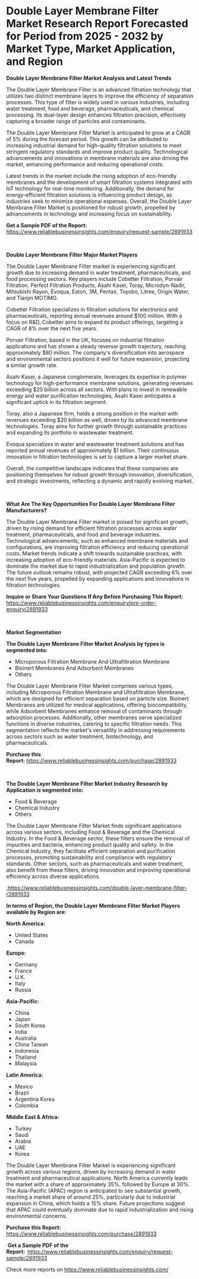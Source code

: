 <p><h1>Double Layer Membrane Filter Market Research Report Forecasted for Period from 2025 -  2032 by Market Type, Market Application, and Region</h1></p><p><strong>Double Layer Membrane Filter Market Analysis and Latest Trends</strong></p>
<p><p>The Double Layer Membrane Filter is an advanced filtration technology that utilizes two distinct membrane layers to improve the efficiency of separation processes. This type of filter is widely used in various industries, including water treatment, food and beverage, pharmaceuticals, and chemical processing. Its dual-layer design enhances filtration precision, effectively capturing a broader range of particles and contaminants.</p><p>The Double Layer Membrane Filter Market is anticipated to grow at a CAGR of 5% during the forecast period. This growth can be attributed to increasing industrial demand for high-quality filtration solutions to meet stringent regulatory standards and improve product quality. Technological advancements and innovations in membrane materials are also driving the market, enhancing performance and reducing operational costs.</p><p>Latest trends in the market include the rising adoption of eco-friendly membranes and the development of smart filtration systems integrated with IoT technology for real-time monitoring. Additionally, the demand for energy-efficient filtration solutions is influencing product design, as industries seek to minimize operational expenses. Overall, the Double Layer Membrane Filter Market is positioned for robust growth, propelled by advancements in technology and increasing focus on sustainability.</p></p>
<p><strong>Get a Sample PDF of the Report:&nbsp;</strong> <a href="https://www.reliablebusinessinsights.com/enquiry/request-sample/2891933?utm_campaign=3105&utm_medium=2&utm_source=Github&utm_content=ia&utm_term=14032025&utm_id=double-layer-membrane-filter">https://www.reliablebusinessinsights.com/enquiry/request-sample/2891933</a></p>
<p>&nbsp;</p>
<p><strong>Double Layer Membrane Filter Major Market Players</strong></p>
<p><p>The Double Layer Membrane Filter market is experiencing significant growth due to increasing demand in water treatment, pharmaceuticals, and food processing sectors. Key players include Cobetter Filtration, Porvair Filtration, Perfect Filtration Products, Asahi Kasei, Toray, Microdyn-Nadir, Mitsubishi Rayon, Evoqua, Eaton, 3M, Pentair, Toyobo, Litree, Origin Water, and Tianjin MOTIMO.</p><p>Cobetter Filtration specializes in filtration solutions for electronics and pharmaceuticals, reporting annual revenues around $100 million. With a focus on R&D, Cobetter aims to expand its product offerings, targeting a CAGR of 8% over the next five years.</p><p>Porvair Filtration, based in the UK, focuses on industrial filtration applications and has shown a steady revenue growth trajectory, reaching approximately $80 million. The company's diversification into aerospace and environmental sectors positions it well for future expansion, projecting a similar growth rate.</p><p>Asahi Kasei, a Japanese conglomerate, leverages its expertise in polymer technology for high-performance membrane solutions, generating revenues exceeding $20 billion across all sectors. With plans to invest in renewable energy and water purification technologies, Asahi Kasei anticipates a significant uptick in its filtration segment.</p><p>Toray, also a Japanese firm, holds a strong position in the market with revenues exceeding $20 billion as well, driven by its advanced membrane technologies. Toray aims for further growth through sustainable practices and expanding its portfolio in wastewater treatment.</p><p>Evoqua specializes in water and wastewater treatment solutions and has reported annual revenues of approximately $1 billion. Their continuous innovation in filtration technologies is set to capture a larger market share.</p><p>Overall, the competitive landscape indicates that these companies are positioning themselves for robust growth through innovation, diversification, and strategic investments, reflecting a dynamic and rapidly evolving market.</p></p>
<p>&nbsp;</p>
<p><strong>What Are The Key Opportunities For Double Layer Membrane Filter Manufacturers?</strong></p>
<p><p>The Double Layer Membrane Filter market is poised for significant growth, driven by rising demand for efficient filtration processes across water treatment, pharmaceuticals, and food and beverage industries. Technological advancements, such as enhanced membrane materials and configurations, are improving filtration efficiency and reducing operational costs. Market trends indicate a shift towards sustainable practices, with increasing adoption of eco-friendly materials. Asia-Pacific is expected to dominate the market due to rapid industrialization and population growth. The future outlook remains robust, with projected CAGR exceeding 6% over the next five years, propelled by expanding applications and innovations in filtration technologies.</p></p>
<p><strong>Inquire or Share Your Questions If Any Before Purchasing This Report:</strong> <a href="https://www.reliablebusinessinsights.com/enquiry/pre-order-enquiry/2891933?utm_campaign=3105&utm_medium=2&utm_source=Github&utm_content=ia&utm_term=14032025&utm_id=double-layer-membrane-filter">https://www.reliablebusinessinsights.com/enquiry/pre-order-enquiry/2891933</a></p>
<p>&nbsp;</p>
<p><strong>Market Segmentation</strong></p>
<p><strong>The Double Layer Membrane Filter Market Analysis by types is segmented into:</strong></p>
<p><ul><li>Microporous Filtration Membrane And Ultrafiltration Membrane</li><li>Bioinert Membranes And Adsorbent Membranes</li><li>Others</li></ul></p>
<p><p>The Double Layer Membrane Filter Market comprises various types, including Microporous Filtration Membrane and Ultrafiltration Membrane, which are designed for efficient separation based on particle size. Bioinert Membranes are utilized for medical applications, offering biocompatibility, while Adsorbent Membranes enhance removal of contaminants through adsorption processes. Additionally, other membranes serve specialized functions in diverse industries, catering to specific filtration needs. This segmentation reflects the market's versatility in addressing requirements across sectors such as water treatment, biotechnology, and pharmaceuticals.</p></p>
<p><strong>Purchase this Report:&nbsp;</strong><a href="https://www.reliablebusinessinsights.com/purchase/2891933?utm_campaign=3105&utm_medium=2&utm_source=Github&utm_content=ia&utm_term=14032025&utm_id=double-layer-membrane-filter">https://www.reliablebusinessinsights.com/purchase/2891933</a></p>
<p>&nbsp;</p>
<p><strong>The Double Layer Membrane Filter Market Industry Research by Application is segmented into:</strong></p>
<p><ul><li>Food & Beverage</li><li>Chemical Industry</li><li>Others</li></ul></p>
<p><p>The Double Layer Membrane Filter Market finds significant applications across various sectors, including Food & Beverage and the Chemical Industry. In the Food & Beverage sector, these filters ensure the removal of impurities and bacteria, enhancing product quality and safety. In the Chemical Industry, they facilitate efficient separation and purification processes, promoting sustainability and compliance with regulatory standards. Other sectors, such as pharmaceuticals and water treatment, also benefit from these filters, driving innovation and improving operational efficiency across diverse applications.</p></p>
<p><a href="https://www.reliablebusinessinsights.com/double-layer-membrane-filter-r2891933?utm_campaign=3105&utm_medium=2&utm_source=Github&utm_content=ia&utm_term=14032025&utm_id=double-layer-membrane-filter">&nbsp;https://www.reliablebusinessinsights.com/double-layer-membrane-filter-r2891933</a></p>
<p><strong>In terms of Region, the Double Layer Membrane Filter Market Players available by Region are:</strong></p>
<p>
    <p> <strong> North America: </strong>
        <ul>
            <li>United States</li>
            <li>Canada</li>
        </ul>
        </p> 
    <p> <strong> Europe: </strong>
        <ul>
            <li>Germany</li>
            <li>France</li>
            <li>U.K.</li>
            <li>Italy</li>
            <li>Russia</li>
        </ul>
        </p> 
    <p> <strong> Asia-Pacific: </strong>
        <ul>
            <li>China</li>
            <li>Japan</li>
            <li>South Korea</li>
            <li>India</li>
            <li>Australia</li>
            <li>China Taiwan</li>
            <li>Indonesia</li>
            <li>Thailand</li>
            <li>Malaysia</li>
        </ul>
        </p> 
    <p> <strong> Latin America: </strong>
        <ul>
            <li>Mexico</li>
            <li>Brazil</li>
            <li>Argentina Korea</li>
            <li>Colombia</li>
        </ul>
        </p> 
    <p> <strong> Middle East & Africa: </strong>
        <ul>
            <li>Turkey</li>
            <li>Saudi</li>
            <li>Arabia</li>
            <li>UAE</li>
            <li>Korea</li>
        </ul>
    </p>
    </p>
<p><p>The Double Layer Membrane Filter Market is experiencing significant growth across various regions, driven by increasing demand in water treatment and pharmaceutical applications. North America currently leads the market with a share of approximately 35%, followed by Europe at 30%. The Asia-Pacific (APAC) region is anticipated to see substantial growth, reaching a market share of around 25%, particularly due to industrial expansion in China, which holds a 15% share. Future projections suggest that APAC could eventually dominate due to rapid industrialization and rising environmental concerns.</p></p>
<p><strong>Purchase this Report: </strong><a href="https://www.reliablebusinessinsights.com/purchase/2891933?utm_campaign=3105&utm_medium=2&utm_source=Github&utm_content=ia&utm_term=14032025&utm_id=double-layer-membrane-filter">https://www.reliablebusinessinsights.com/purchase/2891933</a></p>
<p>&nbsp;<strong>Get a Sample PDF of the Report:&nbsp;&nbsp;</strong><a href="https://www.reliablebusinessinsights.com/enquiry/request-sample/2891933?utm_campaign=3105&utm_medium=2&utm_source=Github&utm_content=ia&utm_term=14032025&utm_id=double-layer-membrane-filter">https://www.reliablebusinessinsights.com/enquiry/request-sample/2891933</a></p>
<p><strong></strong></p>
<p>Check more reports on <a href="https://www.reliablebusinessinsights.com/?utm_campaign=3105&utm_medium=2&utm_source=Github&utm_content=ia&utm_term=14032025&utm_id=double-layer-membrane-filter">https://www.reliablebusinessinsights.com/</a></p>